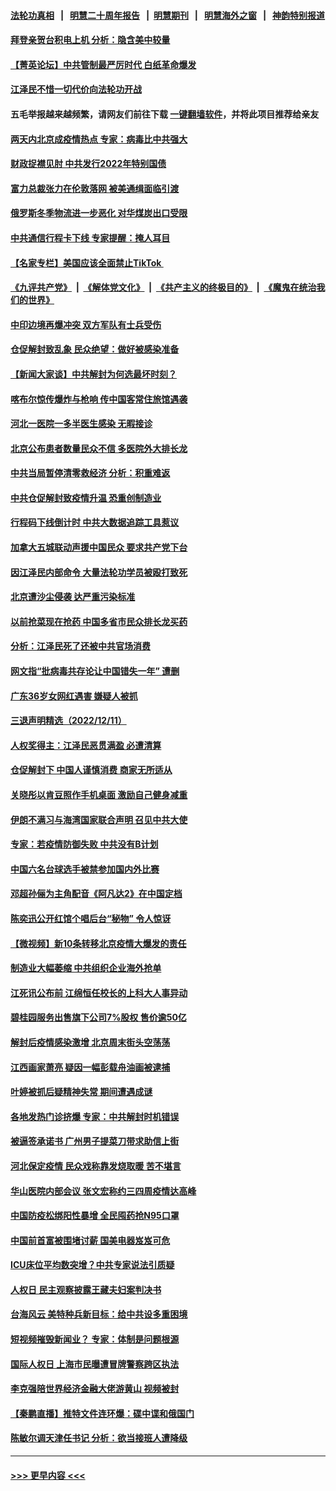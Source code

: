 #### [法轮功真相](https://github.com/gfw-breaker/truth/blob/master/README.md?t=0) &nbsp;&nbsp;|&nbsp;&nbsp; [明慧二十周年报告](https://github.com/gfw-breaker/mh-reports/blob/master/README.md?t=0) &nbsp;&nbsp;|&nbsp;&nbsp;[明慧期刊](https://github.com/gfw-breaker/mh-qikan) &nbsp;&nbsp;|&nbsp;&nbsp; [明慧海外之窗](https://github.com/gfw-breaker/mh-news/blob/master/README.md?t=0) &nbsp;&nbsp;|&nbsp;&nbsp; [神韵特别报道](https://github.com/gfw-breaker/mh-news/blob/master/shenyun.md?t=0)
#### [拜登亲贺台积电上机 分析：隐含美中较量](../pages/nsc413/n13883456.md?t=12130750) 
#### [【菁英论坛】中共管制最严厉时代 白纸革命爆发](../pages/nsc413/n13883465.md?t=12130750) 
#### [江泽民不惜一切代价向法轮功开战](../pages/nsc413/n13883332.md?t=12130750) 
#### 五毛举报越来越频繁，请网友们前往下载 [一键翻墙软件](https://github.com/gfw-breaker/ssr-accounts)，并将此项目推荐给亲友
#### [两天内北京成疫情热点 专家：病毒比中共强大](../pages/nsc413/n13883440.md?t=12130750) 
#### [财政捉襟见肘 中共发行2022年特别国债](../pages/nsc413/n13883439.md?t=12130750) 
#### [富力总裁张力在伦敦落网 被美通缉面临引渡](../pages/nsc413/n13883423.md?t=12130750) 
#### [俄罗斯冬季物流进一步恶化 对华煤炭出口受限](../pages/nsc413/n13883393.md?t=12130750) 
#### [中共通信行程卡下线 专家提醒：掩人耳目](../pages/nsc413/n13883397.md?t=12130750) 
#### [【名家专栏】美国应该全面禁止TikTok ](../pages/nsc413/n13883316.md?t=12130750) 
#### [《九评共产党》](https://github.com/begood0513/9ping.md/blob/master/README.md) &nbsp;|&nbsp; [《解体党文化》](../../../../jtdwh.md/blob/master/README.md)  &nbsp;|&nbsp; [《共产主义的终极目的》](../../../../gczydzjmd.md/blob/master/README.md) &nbsp;|&nbsp; [《魔鬼在统治我们的世界》](../../../../mgztzwmdsj.md/blob/master/README.md) 
#### [中印边境再爆冲突 双方军队有士兵受伤](../pages/nsc413/n13883388.md?t=12130750) 
#### [仓促解封致乱象 民众绝望：做好被感染准备](../pages/nsc413/n13883381.md?t=12130750) 
#### [【新闻大家谈】中共解封为何选最坏时刻？](../pages/nsc413/n13883367.md?t=12130750) 
#### [喀布尔惊传爆炸与枪响 传中国客常住旅馆遇袭](../pages/nsc413/n13883280.md?t=12130750) 
#### [河北一医院一多半医生感染 无暇接诊](../pages/nsc413/n13883239.md?t=12130750) 
#### [北京公布患者数量民众不信 多医院外大排长龙](../pages/nsc413/n13883195.md?t=12130750) 
#### [中共当局暂停清零救经济 分析：积重难返](../pages/nsc413/n13883190.md?t=12130750) 
#### [中共仓促解封致疫情升温 恐重创制造业](../pages/nsc413/n13883187.md?t=12130750) 
#### [行程码下线倒计时 中共大数据追踪工具惹议](../pages/nsc413/n13883174.md?t=12130750) 
#### [加拿大五城联动声援中国民众 要求共产党下台](../pages/nsc413/n13883075.md?t=12130750) 
#### [因江泽民内部命令 大量法轮功学员被殴打致死](../pages/nsc413/n13877409.md?t=12130750) 
#### [北京遭沙尘侵袭 达严重污染标准](../pages/nsc413/n13883105.md?t=12130750) 
#### [以前抢菜现在抢药 中国多省市民众排长龙买药](../pages/nsc413/n13883095.md?t=12130750) 
#### [分析：江泽民死了还被中共官场消费](../pages/nsc413/n13883009.md?t=12130750) 
#### [网文指“批病毒共存论让中国错失一年” 遭删](../pages/nsc413/n13882987.md?t=12130750) 
#### [广东36岁女网红遇害 嫌疑人被抓](../pages/nsc413/n13882963.md?t=12130750) 
#### [三退声明精选（2022/12/11）](../pages/nsc413/n13882990.md?t=12130750) 
#### [人权奖得主：江泽民恶贯满盈 必遭清算](../pages/nsc413/n13882937.md?t=12130750) 
#### [仓促解封下 中国人谨慎消费 商家无所适从](../pages/nsc413/n13882900.md?t=12130750) 
#### [关晓彤以肯豆照作手机桌面 激励自己健身减重](../pages/nsc413/n13882845.md?t=12130750) 
#### [伊朗不满习与海湾国家联合声明 召见中共大使](../pages/nsc413/n13882879.md?t=12130750) 
#### [专家：若疫情防御失败 中共没有B计划](../pages/nsc413/n13882811.md?t=12130750) 
#### [中国六名台球选手被禁参加国内外比赛](../pages/nsc413/n13882814.md?t=12130750) 
#### [邓超孙俪为主角配音《阿凡达2》在中国定档](../pages/nsc413/n13882787.md?t=12130750) 
#### [陈奕迅公开红馆个唱后台“秘物” 令人惊讶](../pages/nsc413/n13882805.md?t=12130750) 
#### [【微视频】新10条转移北京疫情大爆发的责任](../pages/nsc413/n13882751.md?t=12130750) 
#### [制造业大幅萎缩 中共组织企业海外抢单](../pages/nsc413/n13882807.md?t=12130750) 
#### [江死讯公布前 江绵恒任校长的上科大人事异动](../pages/nsc413/n13882789.md?t=12130750) 
#### [碧桂园服务出售旗下公司7%股权 售价逾50亿](../pages/nsc413/n13882785.md?t=12130750) 
#### [解封后疫情感染激增 北京周末街头空荡荡](../pages/nsc413/n13882749.md?t=12130750) 
#### [江西画家萧亮 疑因一幅彭载舟油画被逮捕](../pages/nsc413/n13882723.md?t=12130750) 
#### [叶婷被抓后疑精神失常 期间遭遇成谜](../pages/nsc413/n13882350.md?t=12130750) 
#### [各地发热门诊挤爆 专家：中共解封时机错误](../pages/nsc413/n13882598.md?t=12130750) 
#### [被逼签承诺书 广州男子提菜刀带求助信上街](../pages/nsc413/n13882547.md?t=12130750) 
#### [河北保定疫情 民众戏称靠发烧取暖 苦不堪言](../pages/nsc413/n13882624.md?t=12130750) 
#### [华山医院内部会议 张文宏称约三四周疫情达高峰](../pages/nsc413/n13882609.md?t=12130750) 
#### [中国防疫松绑阳性暴增 全民囤药抢N95口罩](../pages/nsc413/n13882580.md?t=12130750) 
#### [中国前首富被围堵讨薪 国美电器岌岌可危](../pages/nsc413/n13882558.md?t=12130750) 
#### [ICU床位平均数突增？中共专家说法引质疑](../pages/nsc413/n13882509.md?t=12130750) 
#### [人权日 民主观察披露王藏夫妇案判决书](../pages/nsc413/n13882517.md?t=12130750) 
#### [台海风云 美特种兵新目标：给中共设多重困境](../pages/nsc413/n13881958.md?t=12130750) 
#### [短视频摧毁新闻业？ 专家：体制是问题根源](../pages/nsc413/n13882513.md?t=12130750) 
#### [国际人权日 上海市民曝遭冒牌警察跨区执法](../pages/nsc413/n13882447.md?t=12130750) 
#### [李克强陪世界经济金融大佬游黄山 视频被封](../pages/nsc413/n13882460.md?t=12130750) 
#### [【秦鹏直播】推特文件连环爆：碟中谍和俄国门](../pages/nsc413/n13882409.md?t=12130750) 
#### [陈敏尔调天津任书记 分析：欲当接班人遭降级](../pages/nsc413/n13882458.md?t=12130750) 

----
#### [ >>> 更早内容 <<< ](../indexes/nsc413-earlier.md)
